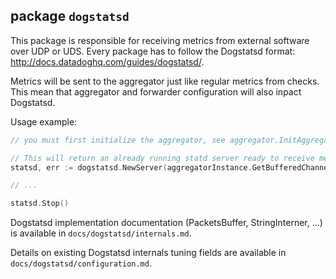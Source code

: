 ## package `dogstatsd`

This package is responsible for receiving metrics from external software over
UDP or UDS. Every package has to follow the Dogstatsd format:
http://docs.datadoghq.com/guides/dogstatsd/.

Metrics will be sent to the aggregator just like regular metrics from checks.
This mean that aggregator and forwarder configuration will also inpact
Dogstatsd.

Usage example:
```go
// you must first initialize the aggregator, see aggregator.InitAggregator

// This will return an already running statd server ready to receive metrics
statsd, err := dogstatsd.NewServer(aggregatorInstance.GetBufferedChannels(), nil)

// ...

statsd.Stop()
```

Dogstatsd implementation documentation (PacketsBuffer, StringInterner, ...) is available
in `docs/dogstatsd/internals.md`.

Details on existing Dogstatsd internals tuning fields are available in `docs/dogstatsd/configuration.md`.